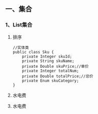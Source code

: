 ## 一、集合

### 1、List集合

1. 排序

   ```
   //实体类
   public class Sku {
       private Integer skuId;
       private String skuName;
       private Double skuPrice;//单价
       private Integer totalNum;
       private Double totalPrice;//总价
       private Enum skuCategory;
   }
   
   ```

   

2. 水电费

3. 水电费